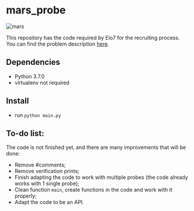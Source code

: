 
# mars_probe

![mars](https://steamuserimages-a.akamaihd.net/ugc/947347993672382364/6AC83CC7AF3E210A5E7FDAFACEAD89ADD31EABF1/)

This repository has the code required by Elo7 for the recruiting process. You can find the problem description [here](https://gist.github.com/elo7-developer/1a40c96a5d062b69f02c).

## Dependencies
* Python 3.7.0
* virtualenv not required

## Install
* run `python main.py`

## To-do list:
The code is not finished yet, and there are many improvements that will be done:
* Remove #comments;
* Remove verification prints;
* Finish adapting the code to work with multiple probes (the code already works with 1 single probe);
* Clean function `main`, create functions in the code and work with it properly;
* Adapt the code to be an API.
